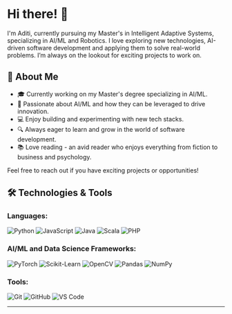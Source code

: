 # Hi there! 👋

I'm Aditi, currently pursuing my Master's in Intelligent Adaptive Systems, specializing in AI/ML and Robotics. I love exploring new technologies, AI-driven software development and applying them to solve real-world problems. I’m always on the lookout for exciting projects to work on.

## 🚀 About Me
- 🎓 Currently working on my Master's degree specializing in AI/ML.
- 🤖 Passionate about AI/ML and how they can be leveraged to drive innovation.
- 💻 Enjoy building and experimenting with new tech stacks.
- 🔍 Always eager to learn and grow in the world of software development.
- 📚 Love reading - an avid reader who enjoys everything from fiction to business and psychology.

Feel free to reach out if you have exciting projects or opportunities!

## 🛠️ Technologies & Tools
### Languages:
![Python](https://img.shields.io/badge/-Python-3776AB?style=flat-square&logo=python&logoColor=white)
![JavaScript](https://img.shields.io/badge/-JavaScript-F7DF1E?style=flat-square&logo=javascript&logoColor=black)
![Java](https://img.shields.io/badge/-Java-007396?style=flat-square&logo=java&logoColor=white)
![Scala](https://img.shields.io/badge/-Scala-DC322F?style=flat-square&logo=scala&logoColor=white)
![PHP](https://img.shields.io/badge/-PHP-777BB4?style=flat-square&logo=php&logoColor=white)

### AI/ML and Data Science Frameworks:
![PyTorch](https://img.shields.io/badge/-PyTorch-EE4C2C?style=flat-square&logo=pytorch&logoColor=white)
![Scikit-Learn](https://img.shields.io/badge/-Scikit--Learn-F7931E?style=flat-square&logo=scikit-learn&logoColor=white)
![OpenCV](https://img.shields.io/badge/-OpenCV-5C3EE8?style=flat-square&logo=opencv&logoColor=white)
![Pandas](https://img.shields.io/badge/-Pandas-150458?style=flat-square&logo=pandas&logoColor=white)
![NumPy](https://img.shields.io/badge/-NumPy-013243?style=flat-square&logo=numpy&logoColor=white)

### Tools:
![Git](https://img.shields.io/badge/-Git-F05032?style=flat-square&logo=git&logoColor=white)
![GitHub](https://img.shields.io/badge/-GitHub-181717?style=flat-square&logo=github&logoColor=white)
![VS Code](https://img.shields.io/badge/-VS%20Code-007ACC?style=flat-square&logo=visual-studio-code&logoColor=white)

---



